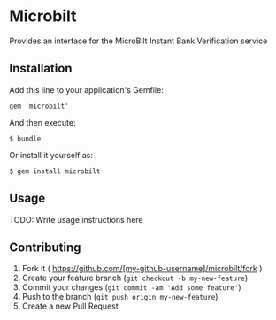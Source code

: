 # Microbilt

Provides an interface for the MicroBilt Instant Bank Verification service

## Installation

Add this line to your application's Gemfile:

    gem 'microbilt'

And then execute:

    $ bundle

Or install it yourself as:

    $ gem install microbilt

## Usage

TODO: Write usage instructions here

## Contributing

1. Fork it ( https://github.com/[my-github-username]/microbilt/fork )
2. Create your feature branch (`git checkout -b my-new-feature`)
3. Commit your changes (`git commit -am 'Add some feature'`)
4. Push to the branch (`git push origin my-new-feature`)
5. Create a new Pull Request

